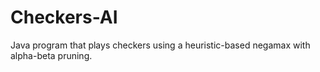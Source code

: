 # Checkers-AI
Java program that plays checkers using a heuristic-based negamax with alpha-beta pruning.
